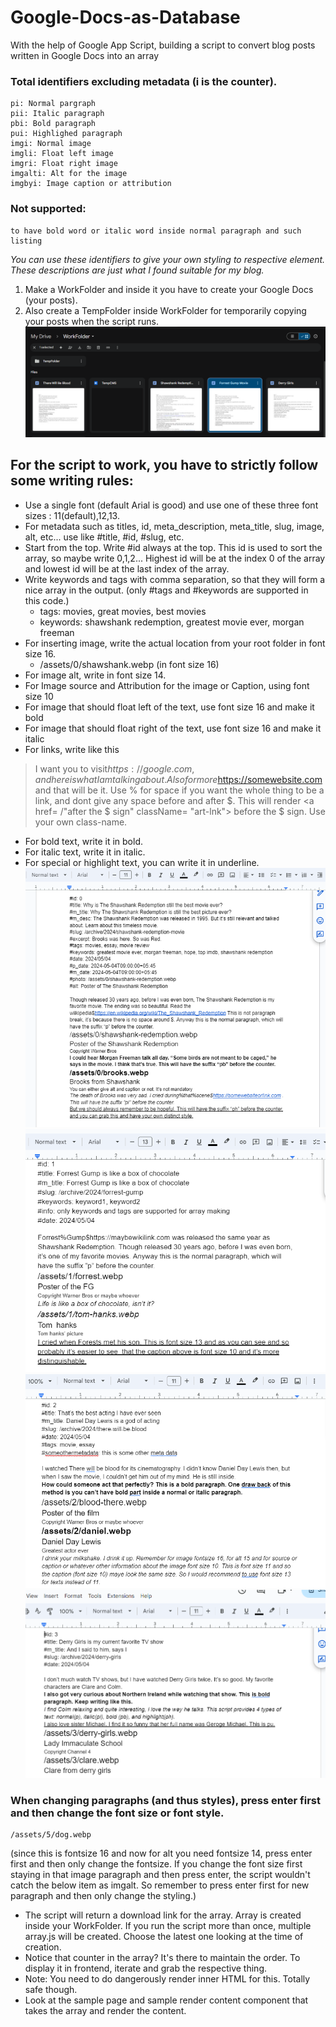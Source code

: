 # Google-Docs-as-Database
With the help of Google App Script, building a script to convert blog posts written in Google Docs into an array
### Total identifiers excluding metadata (i is the counter).
	pi: Normal pargraph
	pii: Italic paragraph
	pbi: Bold paragraph
	pui: Highlighed paragraph
	imgi: Normal image
	imgli: Float left image
	imgri: Float right image
	imgalti: Alt for the image
	imgbyi: Image caption or attribution
 ### Not supported:
 	to have bold word or italic word inside normal paragraph and such
  	listing
*You can use these identifiers to give your own styling to respective element. These descriptions are just what I found suitable for my blog.*
1. Make a WorkFolder and inside it you have to create your Google Docs (your posts).
2. Also create a TempFolder inside WorkFolder for temporarily copying your posts when the script runs.
![folders](/assets/folders.png)
## For the script to work, you have to strictly follow some writing rules:
* Use a single font (default Arial is good) and use one of these three font sizes : 11(default),12,13.
* For metadata such as titles, id, meta_description, meta_title, slug, image, alt, etc... use like #title, #id, #slug, etc.
* Start from the top. Write #id always at the top. This id is used to sort the array, so maybe write 0,1,2... Highest id will be at the index 0 of the array and lowest id will be at the last index of the array. 
* Write keywords and tags with comma separation, so that they will form a nice array in the output. (only #tags and #keywords are supported in this code.)
   * tags: movies, great movies, best movies
   * keywords: shawshank redemption, greatest movie ever, morgan freeman
* For inserting image, write the actual location from your root folder in font size 16.
	* /assets/0/shawshank.webp (in font size 16)
* For image alt, write in font size 14.
* For Image source and Attribution for the image or Caption, using font size 10
* For image that should float left of the text, use font size 16 and make it bold
* For image that should float right of the  text, use font size 16 and make it italic
* For links, write like this
>I want you to visit$https://google.com, and here is what I am talking about. Also for more%information%please%visit$https://somewebsite.com and that will be it.
>Use % for space if you want the whole thing to be a link, and dont give any space before and after $.
>This will render <a href= /"after the $ sign" className= "art-lnk"> before the $ sign</a>. Use your own class-name.
* For bold text, write it in bold.
* For italic text, write it in italic.
* For special or highlight text, you can write it in underline.
![post 1 in google docs](/assets/post1.png)
![post 2 in google docs](/assets/post2.png)
![post 3 in google docs](/assets/post3.png)
![post 4 in google docs](/assets/post4.png)

### When changing paragraphs (and thus styles), press enter first and then change the font size or font style.
	/assets/5/dog.webp
(since this is fontsize 16 and now for alt you need fontsize 14, press enter first and then only change the fontsize. If you change the font size first staying in that image paragraph and then press enter, the script wouldn't catch the below item as imgalt. So remember to press enter first for new paragraph and then only change the styling.)
 
* The script will return a download link for the array. Array is created inside your WorkFolder. If you run the script more than once, multiple array.js will be created. Choose the latest one looking at the time of creation.
* Notice that counter in the array? It's there to maintain the order. To display it in frontend, iterate and grab the respective thing.
* Note: You need to do dangerously render inner HTML for this. Totally safe though.
* Look at the sample page and sample render content component that takes the array and render the content.
